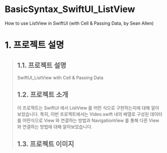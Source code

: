 # BasicSyntax_SwiftUI_ListView
How to use ListView in SwiftUI (with Cell &amp; Passing Data, by Sean Allen)


# 1. 프로젝트 설명
> ## 1.1. 프로젝트 설명
> SwiftUI_ListView with Cell & Passing Data
> ## 1.2. 프로젝트 소개
> 이 프로젝트는 SwiftUI 에서 ListView 를 어떤 식으로 구현하는지에 대해 알아보았습니다. 
> 특히, 이번 프로젝트에서는 Video.swift 내의 배열로 구성된 데이터를 어떤식으로 View 와 연결하는 방법과
> NavigationView 를 통해 다른 View 와 연결하는 방법에 대해 알아보았습니다. 
> ## 1.3. 프로젝트 이미지

